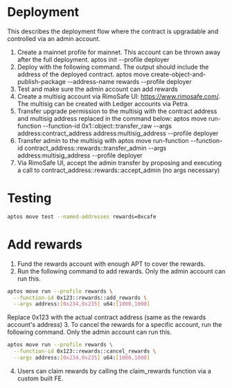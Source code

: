 # Deployment
This describes the deployment flow where the contract is upgradable and controlled via an admin account.
1. Create a mainnet profile for mainnet. This account can be thrown away after the full deployment.
   aptos init --profile deployer
2. Deploy with the following command. The output should include the address of the deployed contract.
   aptos move create-object-and-publish-package --address-name rewards --profile deployer
3. Test and make sure the admin account can add rewards
4. Create a multisig account via RimoSafe UI: https://www.rimosafe.com/. The multisig can be created with Ledger accounts via Petra.
5. Transfer upgrade permission to the multisig with the contract address and multisig address replaced in the command below:
   aptos move run-function --function-id 0x1::object::transfer_raw --args address:contract_address address:multisig_address --profile deployer
6. Transfer admin to the multisig with
   aptos move run-function --function-id contract_address::rewards::transfer_admin --args address:multisig_address --profile deployer
7. Via RimoSafe UI, accept the admin transfer by proposing and executing a call to contract_address::rewards::accept_admin (no args necessary)

# Testing
```bash
aptos move test --named-addresses rewards=0xcafe
```

# Add rewards
1. Fund the rewards account with enough APT to cover the rewards.
2. Run the following command to add rewards. Only the admin account can run this.
```bash
aptos move run --profile rewards \
  --function-id 0x123::rewards::add_rewards \
  --args address:[0x234,0x235] u64:[1000,1000]
```
Replace 0x123 with the actual contract address (same as the rewards account's address)
3. To cancel the rewards for a specific account, run the following command. Only the admin account can run this.
```bash
aptos move run --profile rewards \
  --function-id 0x123::rewards::cancel_rewards \
  --args address:[0x234,0x235] u64:[1000,1000]
```
4. Users can claim rewards by calling the claim_rewards function via a custom built FE.